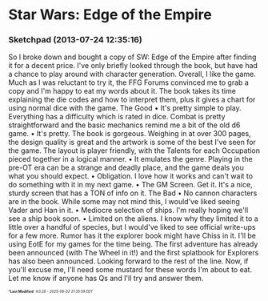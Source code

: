 # Star Wars: Edge of the Empire

### **Sketchpad** (2013-07-24 12:35:16)

So I broke down and bought a copy of SW: Edge of the Empire after finding it for a decent price. I've only briefly looked through the book, but have had a chance to play around with character generation. Overall, I like the game. Much as I was reluctant to try it, the FFG Forums convinced me to grab a copy and I'm happy to eat my words about it. The book takes its time explaining the die codes and how to interpret them, plus it gives a chart for using normal dice with the game.
The Good
• It's pretty simple to play. Everything has a difficulty which is rated in dice. Combat is pretty straightforward and the basic mechanics remind me a bit of the old d6 game.
• It's pretty. The book is gorgeous. Weighing in at over 300 pages, the design quality is great and the artwork is some of the best I've seen for the game. The layout is player friendly, with the Talents for each Occupation pieced together in a logical manner.
• It emulates the genre. Playing in the pre-OT era can be a strange and deadly place, and the game deals you what you should expect.
• Obligation. I love how it works and can't wait to do something with it in my next game.
• The GM Screen. Get it. It's a nice, sturdy screen that has a TON of info on it.
The Bad
• No cannon characters are in the book. While some may not mind this, I would've liked seeing Vader and Han in it.
• Mediocre selection of ships. I'm really hoping we'll see a ship book soon.
• Limited on the aliens. I know why they limited it to a little over a handful of species, but I would've liked to see official write-ups for a few more. Rumor has it the explorer book might have Chiss in it.
I'll be using EotE for my games for the time being. The first adventure has already been announced (with The Wheel in it!) and the first splatbook for Explorers has also been announced. Looking forward to the rest of the line. Now, if you'll excuse me, I'll need some mustard for these words I'm about to eat. Let me know if anyone has Qs and I'll try and answer them.



<span style="font-size: 0.5em;">***Last Modified**: 4.0.28 - *2025-06-02 21:35:59 EDT*</span>
